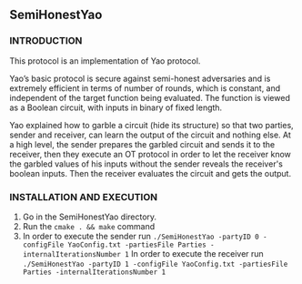 ## SemiHonestYao

### INTRODUCTION

This protocol is an implementation of Yao protocol.

Yao’s basic protocol is secure against semi-honest adversaries and is extremely efficient in terms of number of rounds,
which is constant, and independent of the target function being evaluated.
The function is viewed as a Boolean circuit, with inputs in binary of fixed length.

Yao explained how to garble a circuit (hide its structure) so that two parties, sender and receiver, can learn the
output of the circuit and nothing else.
At a high level, the sender prepares the garbled circuit and sends it to the receiver, then they execute an OT protocol
in order to let the receiver know the garbled values of his inputs without the sender reveals the receiver's boolean inputs.
Then the receiver evaluates the circuit and gets the output.

### INSTALLATION AND EXECUTION

1. Go in the SemiHonestYao directory.
2. Run the `cmake . && make` command
3. In order to execute the sender run  `./SemiHonestYao -partyID 0 -configFile YaoConfig.txt -partiesFile Parties -internalIterationsNumber 1`
   In order to execute the receiver run `./SemiHonestYao -partyID 1 -configFile YaoConfig.txt -partiesFile Parties -internalIterationsNumber 1`







